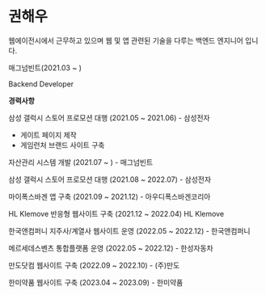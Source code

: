 # 권해우
웹에이전시에서 근무하고 있으며 웹 및 앱 관련된 기술을 다루는 백엔드 엔지니어 입니다.

매그넘빈트(2021.03 ~ )

Backend Developer

**경력사항**

삼성 갤럭시 스토어 프로모션 대행 (2021.05 ~ 2021.06) - 삼성전자
- 게이트 페이지 제작
- 게임런처 브랜드 사이트 구축

자산관리 시스템 개발 (2021.07 ~ ) - 매그넘빈트

삼성 갤럭시 스토어 프로모션 대행 (2021.08 ~ 2022.07) - 삼성전자

마이폭스바겐 앱 구축 (2021.09 ~ 2021.12) - 아우디폭스바겐코리아

HL Klemove 반응형 웹사이트 구축 (2021.12 ~ 2022.04) HL Klemove

한국앤컴퍼니 지주사/계열사 웹사이트 운영 (2022.05 ~ 2022.12) - 한국앤컴퍼니

메르세데스벤츠 통합플랫폼 운영 (2022.05 ~ 2022.12) - 한성자동차

만도닷컴 웹사이트 구축 (2022.09 ~ 2022.10) - (주)만도

한미약품 웹사이트 구축 (2023.04 ~ 2023.09) - 한미약품



